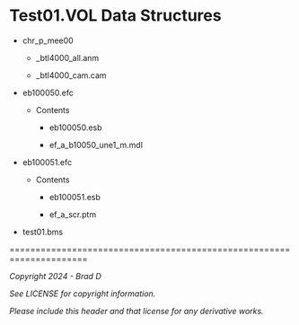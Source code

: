 # Test01.VOL Data Structures

* chr_p_mee00

	* _btl4000_all.anm

	* _btl4000_cam.cam

* eb100050.efc

	* Contents

		* eb100050.esb

		* ef_a_b10050_une1_m.mdl

* eb100051.efc

	* Contents

		* eb100051.esb

		* ef_a_scr.ptm

* test01.bms

=====================================================================

*Copyright 2024 - Brad D*

*See LICENSE for copyright information.*

*Please include this header and that license for any derivative works.*